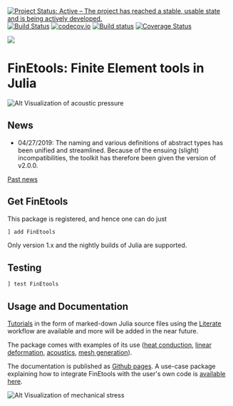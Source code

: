 [![Project Status: Active – The project has reached a stable, usable state and is being actively developed.](http://www.repostatus.org/badges/latest/active.svg)](http://www.repostatus.org/#active)
[![Build Status](https://travis-ci.org/PetrKryslUCSD/FinEtools.jl.svg?branch=master)](https://travis-ci.org/PetrKryslUCSD/FinEtools.jl) [![codecov.io](http://codecov.io/github/PetrKryslUCSD/FinEtools.jl/coverage.svg?branch=master)](http://codecov.io/github/PetrKryslUCSD/FinEtools.jl?branch=master) 
[![Build status](https://ci.appveyor.com/api/projects/status/0qgyw2aa2529fahy?svg=true)](https://ci.appveyor.com/project/PetrKryslUCSD/finetools-jl)  [![Coverage Status](https://coveralls.io/repos/github/PetrKryslUCSD/FinEtools.jl/badge.svg?branch=master)](https://coveralls.io/github/PetrKryslUCSD/FinEtools.jl?branch=master)

[![][docs-latest-img]][docs-latest-url]

[docs-latest-img]: https://img.shields.io/badge/docs-latest-blue.svg
[docs-latest-url]: http://petrkryslucsd.github.io/FinEtools.jl/latest/

# FinEtools: Finite Element tools in Julia

![Alt Visualization of acoustic pressure](http://hogwarts.ucsd.edu/~pkrysl/site.images/baffled-piston.jpg "FinEtools.jl")

## News
 
- 04/27/2019: The naming and various definitions of abstract types has been unified and streamlined. Because of the ensuing (slight) incompatibilities, the toolkit has therefore been given the version of  v2.0.0.

[Past news](oldnews.md)

## Get FinEtools

This package is  registered, and hence one can do just
```julia
] add FinEtools
```
Only version 1.x and the nightly builds of Julia are supported. 

## Testing

```julia
] test FinEtools 
```

## Usage and Documentation

[Tutorials](https://github.com/PetrKryslUCSD/FinEtoolsTutorials.git) in the form of marked-down Julia source files using the
[Literate](https://github.com/fredrikekre/Literate.jl) workflow are available and more will  be added in the near future.

The package comes with examples  of its use 
([heat conduction](https://github.com/PetrKryslUCSD/FinEtoolsHeatConductionExamples.git), 
[linear deformation](https://github.com/PetrKryslUCSD/FinEtoolsLinearDeformationExamples.git), 
[acoustics](https://github.com/PetrKryslUCSD/FinEtoolsAcousticsExamples.git), 
[mesh generation](https://github.com/PetrKryslUCSD/FinEtoolsMeshGenerationExamples.git)). 

The documentation  is published as [Github pages](https://petrkryslucsd.github.io/FinEtools.jl/latest/). 
A use-case package explaining how to integrate FinEtools with  the user's own code is [available here](https://github.com/PetrKryslUCSD/FinEtoolsUseCase).

![Alt Visualization of mechanical stress](http://hogwarts.ucsd.edu/~pkrysl/site.images/ScreenHunter_31%20Feb.%2009%2020.54.jpg "FinEtools.jl")

